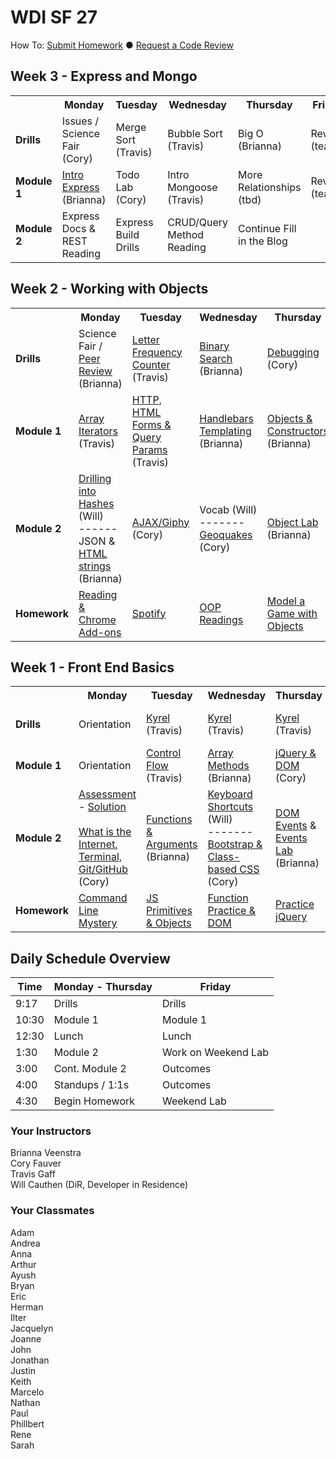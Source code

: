 # WDI SF 27

How To: <a href="https://github.com/SF-WDI-LABS/shared_modules/blob/master/how-to/submit-homework.md" target="blank">Submit Homework</a> ● <a href="https://github.com/SF-WDI-LABS/shared_modules/blob/master/how-to/request-a-code-review.md" target="blank">Request a Code Review</a>

## Week 3  - Express and Mongo
<table>
  <tr>
    <th><!-- BLANK --></th>
    <th>Monday</th>
    <th>Tuesday</th>
    <th>Wednesday</th>
    <th>Thursday</th>
    <th>Friday</th>
  </tr>
  <tr>
    <td><strong>Drills</strong></td>
    <td> <!-- Week 3 - Monday Drill -->
      Issues / Science Fair
      (Cory)
    </td>
    <td> <!-- Week 3 - Tuesday Drill -->
      Merge Sort
      (Travis)
    </td>
    <td> <!-- Week 3 - Wednesday Drill -->
      Bubble Sort
      (Travis)
    </td>
    <td> <!-- Week 3 - Thursday Drill -->
      Big O
      (Brianna)
    </td>
    <td> <!-- Week 3 - Friday Review -->
      Review
      (team)
    </td>
  </tr>
  <tr>
    <td><strong>Module 1</strong></td>
    <td> <!-- Week 3 - Monday Morning Module -->
      <a href="https://github.com/SF-WDI-LABS/shared_modules/tree/master/02-express-mongo-crud/intro-express/27-28">Intro Express</a>
      (Brianna)
    </td>
    <td> <!-- Week 3 - Tuesday Morning Module -->
      Todo Lab
      (Cory)
    </td>
    <td> <!-- Week 3 - Wednesday Morning Module -->
      Intro Mongoose
      (Travis)
    </td>
    <td> <!-- Week 3 - Thursday Morning Module -->
      More Relationships
      (tbd)
    </td>
    <td> <!-- Week 3 - Friday Morning Module -->
      Review
      (team)
    </td>
  </tr>
  <tr>
    <td><strong>Module 2</strong></td>
    <td> <!-- Week 3 - Monday Afternoon Module -->
      <!--Stackoverflow Q&A
      
      (Will)
      <br>
      -----------
      -->
      <br>
      <a href="https://github.com/SF-WDI-LABS/shared_modules/tree/master/02-express-mongo-crud/express-params-queries/27-28">Express Params and Queries</a>
      (Travis)
    </td>
    <td> <!-- Week 3 - Tuesday Afternoon Module -->
      Todo Lab Cont.
      (Cory)
    </td>
    <td> <!-- Week 3 - Wednesday Afternoon Module -->
      Mongoose Relationships
      (Brianna)
    </td>
    <td> <!-- Week 3 - Thursday Afternoon Module -->
      JS Method Show and Tell
      (Will)
      <br>
      -----------
      <br>
      Fill in the Blog Review Lab
      (Brianna)
    </td>
    <td> <!-- Week 3 - Friday Afternoon / Weekend Lab -->
      Personal API
    </td>
  </tr>
  <tr>
    <td><strong>Homework</strong></td>
    <td> <!-- Week 3 - Monday Homework -->
      Express Docs & REST Reading
    </td>
    <td> <!-- Week 3 - Tuesday Homework -->
      Express Build Drills
    </td>
    <td> <!-- Week 3 - Wednesday Homework -->
      CRUD/Query Method Reading
    </td>
    <td> <!-- Week 3 - Thursday Homework -->
      Continue Fill in the Blog
    </td>
    <td> <!-- Week 3 - Friday -->
      <!-- BLANK -->
    </td>
  </tr>
</table>

## Week 2 - Working with Objects
<table>
  <tr>
    <th><!-- BLANK --></th>
    <th>Monday</th>
    <th>Tuesday</th>
    <th>Wednesday</th>
    <th>Thursday</th>
    <th>Friday</th>
  </tr>
  <tr>
    <td><strong>Drills</strong></td>
    <td> <!-- Week 1 - Monday Drill -->
      Science Fair / <a href="https://github.com/SF-WDI-LABS/shared_modules/blob/master/how-to/peer-review.md">Peer Review</a> (Brianna)
    </td>
    <td> <!-- Week 1 - Tuesday Drill -->
      <a href="https://github.com/sf-wdi-27-28/letter-count">Letter Frequency Counter</a>
      (Travis)
    </td>
    <td> <!-- Week 1 - Wednesday Drill -->
      <a href="https://github.com/SF-WDI-LABS/js-algorithms-drills/blob/master/binarySearchChallenge.md">Binary Search</a>
      (Brianna)
    </td>
    <td> <!-- Week 1 - Thursday Drill -->
      <a href="https://github.com/SF-WDI-LABS/debug-drills">Debugging</a>
      (Cory)
    </td>
    <td> <!-- Week 1 - Friday Review -->
      Review
      (Team)
    </td>
  </tr>
  <tr>
    <td><strong>Module 1</strong></td>
    <td> <!-- Week 1 - Monday Morning Module -->
      <a href="https://github.com/SF-WDI-LABS/shared_modules/tree/master/01-front-end-basics/js-array-iterators/27-28">Array Iterators</a>
			(Travis)
    </td>
    <td> <!-- Week 1 - Tuesday Morning Module -->
      <a href="https://github.com/SF-WDI-LABS/shared_modules/blob/master/01-front-end-basics/html-forms/27-28">HTTP, HTML Forms & Query Params</a>
      (Travis)
    </td>
    <td> <!-- Week 1 - Wednesday Morning Module -->
      <a href="https://github.com/SF-WDI-LABS/shared_modules/tree/master/01-front-end-basics/templating-handlebars/27-28">Handlebars Templating</a>
      (Brianna)
    </td>
    <td> <!-- Week 1 - Thursday Morning Module -->
    	<a href="https://github.com/SF-WDI-LABS/shared_modules/tree/master/01-front-end-basics/oo-objects-constructors/27-28">Objects & Constructors</a>
      (Brianna)
    </td>
    <td> <!-- Week 1 - Friday Morning Module -->
      Review
      (Team)
      <br>
      <br>
      <a href="https://github.com/SF-WDI-LABS/shared_modules/tree/master/assessments/27-28/week-02">Assessment</a> (<a href="https://github.com/SF-WDI-LABS/shared_modules/blob/master/assessments/27-28/week-02/solutions.md">Solution</a>)
    </td>
  </tr>
  <tr>
    <td><strong>Module 2</strong></td>
    <td> <!-- Week 1 - Monday Afternoon Module -->
      <a href="https://github.com/SF-WDI-LABS/shared_modules/blob/master/dir-presentations/intro-to-basic-objects.md">Drilling into Hashes</a>
			(Will)
      <br>
			------
			<br>
      JSON & <a href="https://github.com/SF-WDI-LABS/html_strings">HTML strings</a>
      (Brianna)
    </td>
    <td> <!-- Week 1 - Tuesday Afternoon Module -->
      <a href="https://github.com/SF-WDI-LABS/shared_modules/tree/master/01-front-end-basics/ajax-and-apis/27-28">AJAX/Giphy</a>
      (Cory)
    </td>
    <td> <!-- Week 1 - Wednesday Afternoon Module -->
			Vocab
			(Will)
			<br>
			-------
			<br>
      <a href="https://github.com/sf-wdi-27-28/geoquakes">Geoquakes</a>
      (Cory)
    </td>
    <td> <!-- Week 1 - Thursday Afternoon Module -->
      <a href="https://github.com/SF-WDI-LABS/shared_modules/tree/master/01-front-end-basics/oo-prototypes/27-28">Object Lab</a>
      (Brianna)
    </td>
    <td> <!-- Week 1 - Friday Afternoon / Weekend Lab -->
      <a href="https://github.com/sf-wdi-27-28/project-00">Project 0</a>
      <br><br>
      Outcomes
    </td>
  </tr>
  <tr>
    <td><strong>Homework</strong></td>
    <td> <!-- Week 1 - Monday Homework -->
    <a href="https://github.com/SF-WDI-LABS/shared_modules/blob/27-28-w2-d1-hmwk/homework/27-28/week-02/README.md">Reading &amp; Chrome Add-ons</a>
    </td>
    <td> <!-- Week 1 - Tuesday Homework -->
    	<a href="https://github.com/SF-WDI-LABS/shared_modules/blob/master/homework/27-28/week-02/README.md">Spotify</a>
    </td>
    <td> <!-- Week 1 - Wednesday Homework -->
      <a href="https://github.com/SF-WDI-LABS/shared_modules/blob/master/homework/27-28/week-02/README.md#day-3">OOP Readings</a>
    </td>
    <td> <!-- Week 1 - Thursday Homework -->
      <a href="https://github.com/SF-WDI-LABS/shared_modules/blob/master/homework/27-28/week-02/README.md#day-4">Model a Game with Objects</a>
    </td>
    <td> <!-- Week 1 - Friday -->
      <!-- BLANK -->
    </td>
  </tr>
</table>

## Week 1 - Front End Basics
<table>
  <tr>
    <th><!-- BLANK --></th>
    <th>Monday</th>
    <th>Tuesday</th>
    <th>Wednesday</th>
    <th>Thursday</th>
    <th>Friday</th>
  </tr>
  <tr>
    <td><strong>Drills</strong></td>
    <td> <!-- Week 1 - Monday Drill -->
      Orientation
    </td>
    <td> <!-- Week 1 - Tuesday Drill -->
      <a href="https://github.com/sf-wdi-27-28/kyrel">Kyrel</a>
      (Travis)
    </td>
    <td> <!-- Week 1 - Wednesday Drill -->
      <a href="https://github.com/sf-wdi-27-28/kyrel">Kyrel</a>
      (Travis)
    </td>
    <td> <!-- Week 1 - Thursday Drill -->
      <a href="https://github.com/sf-wdi-27-28/kyrel">Kyrel</a>
      (Travis)
    </td>
    <td> <!-- Week 1 - Friday Review -->
      <a href="https://github.com/sf-wdi-27-28/kyrel">Extend Kyrel</a>
      (Travis)
    </td>
  </tr>
  <tr>
    <td><strong>Module 1</strong></td>
    <td> <!-- Week 1 - Monday Morning Module -->
      Orientation
    </td>
    <td> <!-- Week 1 - Tuesday Morning Module -->
      <a href="https://github.com/SF-WDI-LABS/shared_modules/tree/master/01-front-end-basics/js-control-flow/25">Control Flow</a>
      (Travis)
    </td>
    <td> <!-- Week 1 - Wednesday Morning Module -->
      <a href="https://github.com/SF-WDI-LABS/shared_modules/blob/master/01-front-end-basics/js-arrays/27-28">Array Methods</a>
      (Brianna)
    </td>
    <td> <!-- Week 1 - Thursday Morning Module -->
      <a href="https://github.com/SF-WDI-LABS/shared_modules/tree/master/01-front-end-basics/jquery-dom-manipulation/27-28">jQuery &amp; DOM </a>
      (Cory)
    </td>
    <td> <!-- Week 1 - Friday Morning Module -->
      Review
      (Team)
    </td>
  </tr>
  <tr>
    <td><strong>Module 2</strong></td>
    <td> <!-- Week 1 - Monday Afternoon Module -->
      <a href="https://github.com/SF-WDI-LABS/shared_modules/tree/master/assessments/27-28/day-01">Assessment</a> - <a href="https://github.com/SF-WDI-LABS/shared_modules/blob/master/assessments/27-28/day-01/solutions.md">Solution</a>
      <br><br>
      <a href="https://github.com/SF-WDI-LABS/shared_modules/tree/master/01-front-end-basics/how-the-internet-works/27-28">What is the Internet, Terminal, Git/GitHub</a>
      (Cory)
    </td>
    <td> <!-- Week 1 - Tuesday Afternoon Module -->
      <a href="https://github.com/SF-WDI-LABS/shared_modules/tree/master/01-front-end-basics/js-functions/27-28">Functions & Arguments</a>
      (Brianna)
    </td>
    <td> <!-- Week 1 - Wednesday Afternoon Module -->			
      <a href="https://github.com/SF-WDI-LABS/shared_modules/blob/master/how-to/keyboard-shortcuts.md">Keyboard Shortcuts</a>
			(Will)
			<br>
			-------
			<br>
      <a href="https://github.com/SF-WDI-LABS/shared_modules/tree/master/01-front-end-basics/css-bootstrap/27-28"> Bootstrap &amp; Class-based CSS </a>
      (Cory)
    </td>
    <td> <!-- Week 1 - Thursday Afternoon Module -->
      <a href="https://github.com/SF-WDI-LABS/shared_modules/tree/master/01-front-end-basics/jquery-event-binding/27-28">DOM Events</a> & <a href="https://github.com/sf-wdi-27-28/events_lab">Events Lab</a>
      (Brianna)
    </td>
    <td> <!-- Week 1 - Friday Afternoon / Weekend Lab -->
      <a href="https://github.com/sf-wdi-27-28/tic-tac-toe">Tic-Tac-Toe Weekend Lab</a>
      <br><br>
      Outcomes
    </td>
  </tr>
  <tr>
    <td><strong>Homework</strong></td>
    <td> <!-- Week 1 - Monday Homework -->
      <a href="https://github.com/SF-WDI-LABS/shared_modules/tree/master/homework/27-28/week-01">Command Line Mystery</a>
    </td>
    <td> <!-- Week 1 - Tuesday Homework -->
      <a href="https://github.com/SF-WDI-LABS/shared_modules/tree/master/homework/27-28/week-01">JS Primitives & Objects</a>
    </td>
    <td> <!-- Week 1 - Wednesday Homework -->
       <a href="https://github.com/SF-WDI-LABS/shared_modules/tree/master/homework/27-28/week-01#day-3">Function Practice & DOM</a>
    </td>
    <td> <!-- Week 1 - Thursday Homework -->
      <a href="https://github.com/SF-WDI-LABS/shared_modules/tree/master/homework/27-28/week-01#day-4">Practice jQuery</a>
    </td>
    <td> <!-- Week 1 - Friday -->
      <!-- BLANK -->
    </td>
  </tr>
</table>


## Daily Schedule Overview

Time | Monday - Thursday | Friday |
----- | -------- | -----
9:17  | Drills | Drills
10:30 | Module 1 | Module 1
12:30 | Lunch | Lunch
1:30 | Module 2 | Work on Weekend Lab
3:00 | Cont. Module 2 | Outcomes
4:00 | Standups / 1:1s | Outcomes
4:30 | Begin Homework | Weekend Lab

### Your Instructors
Brianna Veenstra <br>
Cory Fauver <br>
Travis Gaff <br>
Will Cauthen (DiR, Developer in Residence)

### Your Classmates
Adam <br>
Andrea <br>
Anna <br>
Arthur <br>
Ayush <br>
Bryan <br>
Eric <br>
Herman <br>
Ilter <br>
Jacquelyn <br>
Joanne <br>
John <br>
Jonathan <br>
Justin <br>
Keith <br>
Marcelo <br>
Nathan <br>
Paul <br>
Phillbert <br>
Rene <br>
Sarah <br>
